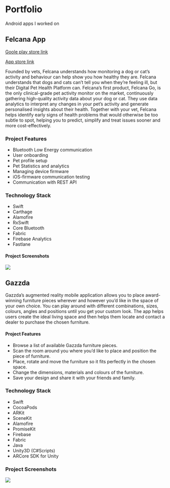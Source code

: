 # Portfolio #
Android apps I worked on

## Felcana App ##

[Goole play store link](https://play.google.com/store/apps/details?id=com.felcana.app&hl=en&gl=US)

[App store link](https://apps.apple.com/us/app/felcana/id1328461371)


Founded by vets, Felcana understands how monitoring a dog or cat’s activity and behaviour can help show you how healthy they are. Felcana understands that dogs and cats can’t tell you when they’re feeling ill, but their Digital Pet Health Platform can. Felcana’s first product, Felcana Go, is the only clinical-grade pet activity monitor on the market, continuously gathering high-quality activity data about your dog or cat. They use data analytics to interpret any changes in your pet’s activity and generate personalised insights about their health. Together with your vet, Felcana helps identify early signs of health problems that would otherwise be too subtle to spot, helping you to predict, simplify and treat issues sooner and more cost-effectively. 


### Project Features ###

* Bluetooth Low Energy communication
* User onboarding
* Pet profile setup
* Pet Statistics and analytics
* Managing device firmware
* iOS-firmware communication testing
* Communication with REST API

### Technology Stack ###

* Swift
* Carthage
* Alamofire
* RxSwift
* Core Bluetooth
* Fabric
* Firebase Analytics
* Fastlane

#### Project Screenshots ####

<img src="https://www.rubicon-world.com/media/1436/pet-app-screens.jpg"/> 

## Gazzda ##

Gazzda’s augmented reality mobile application allows you to place award-winning furniture pieces wherever and however you’d like in the space of your own choice. You can play around with different combinations, sizes, colours, angles and positions until you get your custom look. The app helps users create the ideal living space and then helps them locate and contact a dealer to purchase the chosen furniture.

#### Project Features ####

* Browse a list of available Gazzda furniture pieces.
* Scan the room around you where you’d like to place and position the piece of furniture.
* Place, rotate and move the furniture so it fits perfectly in the chosen space.
* Change the dimensions, materials and colours of the furniture.
* Save your design and share it with your friends and family.

### Technology Stack ###

* Swift
* CocoaPods
* ARKit
* SceneKit
* Alamofire
* PromiseKit
* Firebase
* Fabric
* Java
* Unity3D (C#Scripts)
* ARCore SDK for Unity

### Project Screenshots ###

<img src="https://www.rubicon-world.com/media/1629/content-image.png"/> 


